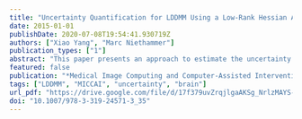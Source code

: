 ```yaml
---
title: "Uncertainty Quantification for LDDMM Using a Low-Rank Hessian Approximation"
date: 2015-01-01
publishDate: 2020-07-08T19:54:41.930719Z
authors: ["Xiao Yang", "Marc Niethammer"]
publication_types: ["1"]
abstract: "This paper presents an approach to estimate the uncertainty of registration parameters for the large displacement diffeomorphic metric mapping (LDDMM) registration framework. Assuming a local multivariate Gaussian distribution as an approximation for the registration energy at the optimal registration parameters, we propose a method to approximate the covariance matrix as the inverse of the Hessian of the registration energy to quantify registration uncertainty. In particular, we make use of a low-rank approximation to the Hessian to accurately and efficiently estimate the covariance matrix using few eigenvalues and eigenvectors. We evaluate the uncertainty of the LDDMM registration results for both synthetic and real imaging data."
featured: false
publication: "*Medical Image Computing and Computer-Assisted Intervention - MICCAI 2015 - 18th International Conference Munich, Germany, October 5-9, 2015, Proceedings, Part II*"
tags: ["LDDMM", "MICCAI", "uncertainty", "brain"]
url_pdf: "https://drive.google.com/file/d/17f379uvZrqjlgaAKSg_NrlzMAYS-KIvL"
doi: "10.1007/978-3-319-24571-3_35"
---
```


